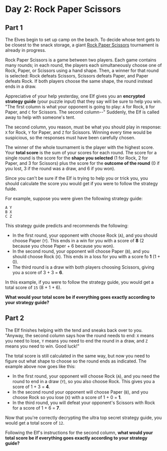 # Day 2: Rock Paper Scissors

## Part 1

The Elves begin to set up camp on the beach. To decide whose tent gets to 
be closest to the snack storage, a giant [Rock Paper Scissors](https://en.wikipedia.org/wiki/Rock_paper_scissors) tournament is
already in progress.

Rock Paper Scissors is a game between two players. Each game contains many
rounds; in each round, the players each simultaneously choose one of Rock,
Paper, or Scissors using a hand shape. Then, a winner for that round is
selected: Rock defeats Scissors, Scissors defeats Paper, and Paper defeats 
Rock. If both players choose the same shape, the round instead ends in a 
draw.

Appreciative of your help yesterday, one Elf gives you an __encrypted
strategy guide__ (your puzzle input) that they say will be sure to help you
win. "The first column is what your opponent is going to play: `A` for Rock,
`B` for Paper, and `C` for Scissors. The second column--" Suddenly, the Elf is
called away to help with someone's tent.

The second column, you reason, must be what you should play in response: `X` 
for Rock, `Y` for Paper, and `Z` for Scissors. Winning every time would be 
suspicious, so the responses must have been carefully chosen.

The winner of the whole tournament is the player with the highest score.
Your __total score__ is the sum of your scores for each round. The score for a
single round is the score for the __shape you selected__ (1 for Rock, 2 for 
Paper, and 3 for Scissors) plus the score for the __outcome of the round__ (0
if you lost, 3 if the round was a draw, and 6 if you won).

Since you can't be sure if the Elf is trying to help you or trick you, you 
should calculate the score you would get if you were to follow the strategy
fuide.

For example, suppose you were given the following strategy guide:

```
A Y
B X
C Z
```

This strategy guide predicts and recommends the following:
- In the first round, your opponent with choose Rock (`A`), and you should 
choose Paper (`Y`). This ends in a win for you with a score of __8__ (2
because you chose Paper + 6 because you won).
- In the second round, your opponent will choose Paper (`B`), and you
should choose Rock (`X`). This ends in a loss for you with a score fo __1__
(1 + 0).
- The third round is a draw with both players choosing Scissors, giving
you a score of 3 + 3 = __6__.

In this example, if you were to follow the strategy guide, you would get a 
total score of `15` (8 + 1 + 6).

__What would your total score be if everything goes exactly according to your
strategy guide?__

## Part 2

The Elf finishes helping with the tend and sneaks back over to you.
"Anyway, the second column says how the round needs to end: `X` means you
need to lose, `Y` means you need to end the round in a draw, and `Z` means you
need to win. Good luck!"

The total score is still calculated in the same way, but now you need to 
figure out what shape to choose so the round ends as indicated. The example 
above now goes like this:
- In the first round, your opponent will choose Rock (`A`), and you need
the round to end in a draw (`Y`), so you also choose Rock. This gives
you a score of 1 + 3 = __4__.
- In the second round your opponent will choose Paper (`B`), and you 
choose Rock so you lose (`X`) with a score of 1 + 0 = __1__.
- In the third round, you will defeat your opponent's Scissors with Rock 
for a score of 1 + 6 = __7__.

Now that you're correctly decrypting the ultra top secret strategy guide,
you would get a total score of `12`.

Following the Elf's instructions for the second column, __what would your 
total score be if everything goes exactly according to your strategy guide?__
